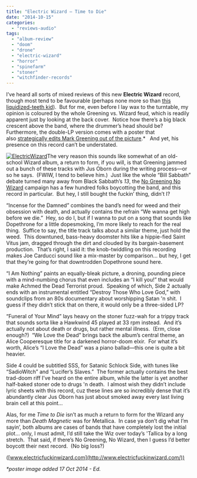 ```yaml
---
title: "Electric Wizard – Time to Die"
date: "2014-10-15"
categories: 
  - "reviews-audio"
tags: 
  - "album-review"
  - "doom"
  - "drone"
  - "electric-wizard"
  - "horror"
  - "spinefarm"
  - "stoner"
  - "witchfinder-records"
---
```


I’ve heard all sorts of mixed reviews of this new **Electric Wizard** record, though most tend to be favourable (perhaps none more so than [this liquidized-teeth kid](https://www.youtube.com/watch?v=xnLF-Wg9MeI&feature=youtu.be)).  But for me, even before I lay wax to the turntable, my opinion is coloured by the whole Greening vs. Wizard feud, which is readily apparent just by looking at the back cover.  Notice how there’s a big black crescent above the band, where the drummer’s head should be?  Furthermore, the double-LP version comes with a poster that also [strategically edits Mark Greening out of the picture](https://twitter.com/gruesomeviews/status/520941287001051136/photo/1).\*   And yet, his presence on this record can’t be understated.

[![ElectricWizard](https://hellbound.ca/wp-content/uploads/2014/10/download-300x164.jpeg)](https://hellbound.ca/wp-content/uploads/2014/10/download.jpeg)The very reason this sounds like somewhat of an old-school Wizard album, a return to form, if you will, is that Greening jammed out a bunch of these tracks with Jus Oborn during the writing process—or so he says.  (FWIW, I tend to believe him.)  Just like the whole “Bill Sabbath” debate turned many away from Black Sabbath’s _13_, the [No Greening No Wizard](https://www.facebook.com/NoGreeningNoWizard) campaign has a few hundred folks boycotting the band, and this record in particular.  But hey, I still bought the fuckin’ thing, didn’t I?

“Incense for the Damned” combines the band’s need for weed and their obsession with death, and actually contains the refrain “We wanna get high before we die.”  Hey, so do I, but if I wanna to put on a song that sounds like Dopethrone for a little dopesmoking, I’m more likely to reach for the real thing.  Suffice to say, the title track talks about a similar theme, just hold the weed.  This downtuned, bass-heavy doomster hits like a hippie-fied Saint Vitus jam, dragged through the dirt and clouded by its bargain-basement production.  That’s right, I said it: the knob-twiddling on this recording makes Joe Carducci sound like a mix-master by comparison… but hey, I get that they’re going for that downtrodden Dopethrone sound here.

“I Am Nothing” paints an equally-bleak picture, a droning, pounding piece with a mind-numbing chorus that even includes an “I kill you!” that would make Achmed the Dead Terrorist proud.  Speaking of which, Side 2 actually ends with an instrumental entitled “Destroy Those Who Love God,” with soundclips from an 80s documentary about worshipping Satan 'n shit.  I guess if they didn’t stick that on there, it would only be a three-sided LP?

“Funeral of Your Mind” lays heavy on the stoner fuzz-wah for a trippy track that sounds sorta like a Hawkwind 45 played at 33 rpm instead.  And it’s actually not about death or drugs, but rather mental illness.  (Erm, close enough?)  “We Love the Dead” brings back the album’s central theme, an Alice Cooperesque title for a darkened horror-doom elxir.  For what it’s worth, Alice’s “I Love the Dead” was a piano ballad—this one is quite a bit heavier.

Side 4 could be subtitled SSS, for Satanic Schlock Side, with tunes like “SadioWitch” and “Lucifer’s Slaves.”  The former actually contains the best trad-doom riff I’ve heard on the entire album, while the latter is yet another half-baked stoner ode to drugs 'n death.  I almost wish they didn’t include lyric sheets with this record, cuz these lines are so incredibly dense that it’s abundantly clear Jus Oborn has just about smoked away every last living brain cell at this point…

Alas, for me _Time to Die_ isn’t as much a return to form for the Wizard any more than _Death Magnetic_ was for Metallica.  In case ya don’t dig what I’m sayin’, both albums are cases of bands that have completely lost the initial plot… only, I must admit, I’d still take the Wiz over today’s 'Tallica by a long stretch.  That said, if there’s No Greening, No Wizard, then I guess I’d better boycott their next record.  (No big loss?)

([www.electricfuckinwizard.com](http://www.electricfuckinwizard.com/))

_\*poster image added 17 Oct 2014 - Ed._
